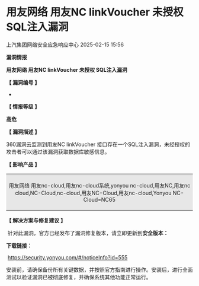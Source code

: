 #  用友网络 用友NC linkVoucher 未授权 SQL注入漏洞   
 上汽集团网络安全应急响应中心   2025-02-15 15:56  
  
**漏洞情报**  
  
  
  
  
  
**用友网络 用友NC linkVoucher 未授权 SQL注入漏洞**  
  
  
**【 漏洞编号 】**  
  
-  
  
  
**【 情报等级 】**  
  
**高危**  
  
  
**【 漏洞描述 】**  
  
360漏洞云监测到用友NC linkVoucher 接口存在一个SQL注入漏洞，未经授权的攻击者可以通过该漏洞获取数据库敏感信息。  
  
  
**【 影响产品 】**  
  
<table><tbody><tr><td colspan="1" rowspan="1" style="border-color: rgb(255, 255, 255);background-color: rgb(231, 231, 231);padding: 6px;" width="99.0000%"><section style="text-align: center;font-size: 14px;"><p>用友网络 用友nc-cloud,用友nc-cloud系统,yonyou nc-cloud,用友NC,用友nc cloud,NC-Cloud,nc-cloud,用友NC-Cloud,用友nc-cloud,Yonyou NC-Cloud=NC65</p></section></td></tr></tbody></table>  
  
**【 解决方案与修复建议 】**  
  
 针对此漏洞，官方已经发布了漏洞修复版本，请立即更新到**安全版本：**  
  
**下载链接：**  
  
 https://security.yonyou.com/#/noticeInfo?id=555  
  
安装前，请确保备份所有关键数据，并按照官方指南进行操作。安装后，进行全面测试以验证漏洞已被彻底修复，并确保系统其他功能正常运行。  
  
